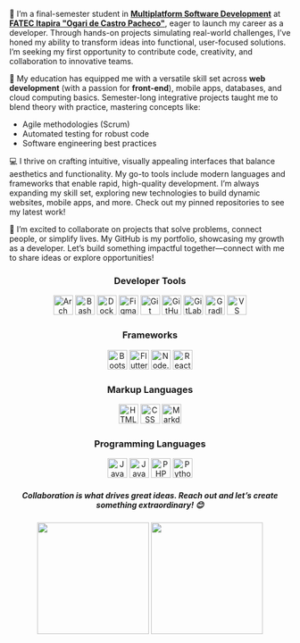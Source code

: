 <p>🌱 I’m a final-semester student in <a href="https://fatecitapira.cps.sp.gov.br/desenvolvimento-de-software-multiplatforma/"><strong>Multiplatform Software Development</strong></a> at <a href="https://www.linkedin.com/school/faculdade-estadual-de-tecnologia-de-itapira-ogari-de-castro-pacheco/"><strong>FATEC Itapira "Ogari de Castro Pacheco"</strong></a>, eager to launch my career as a developer. Through hands-on projects simulating real-world challenges, I’ve honed my ability to transform ideas into functional, user-focused solutions. I’m seeking my first opportunity to contribute code, creativity, and collaboration to innovative teams.</p>

<p>🚀 My education has equipped me with a versatile skill set across <strong>web development</strong> (with a passion for <strong>front-end</strong>), mobile apps, databases, and cloud computing basics. Semester-long integrative projects taught me to blend theory with practice, mastering concepts like:</p>
<ul>
  <li>Agile methodologies (Scrum)</li>
  <li>Automated testing for robust code</li>
  <li>Software engineering best practices</li>
</ul>

<p>💻 I thrive on crafting intuitive, visually appealing interfaces that balance aesthetics and functionality. My go-to tools include modern languages and frameworks that enable rapid, high-quality development. I’m always expanding my skill set, exploring new technologies to build dynamic websites, mobile apps, and more. Check out my pinned repositories to see my latest work!</p>

<p>🌟 I’m excited to collaborate on projects that solve problems, connect people, or simplify lives. My GitHub is my portfolio, showcasing my growth as a developer. Let’s build something impactful together—connect with me to share ideas or explore opportunities!</p>

<div align="center">
  <h3>Developer Tools</h3>
  <img src="https://skillicons.dev/icons?i=arch" height="35" alt="Arch Linux" /> 
  <img src="https://skillicons.dev/icons?i=bash" height="35" alt="Bash" />
  <img src="https://skillicons.dev/icons?i=docker" height="35" alt="Docker" />
  <img src="https://skillicons.dev/icons?i=figma" height="35" alt="Figma" />
  <img src="https://skillicons.dev/icons?i=git" height="35" alt="Git" />
  <img src="https://skillicons.dev/icons?i=github" height="35" alt="GitHub" />
  <img src="https://skillicons.dev/icons?i=gitlab" height="35" alt="GitLab" />
  <img src="https://skillicons.dev/icons?i=gradle" height="35" alt="Gradle" />
  <img src="https://skillicons.dev/icons?i=vscode" height="35" alt="VS Code" />
</div>

<div align="center">
  <h3>Frameworks</h3>
  <img src="https://skillicons.dev/icons?i=bootstrap" height="35" alt="Bootstrap" />
  <img src="https://skillicons.dev/icons?i=flutter" height="35" alt="Flutter" />
  <img src="https://skillicons.dev/icons?i=nodejs" height="35" alt="Node.JS" />
  <img src="https://skillicons.dev/icons?i=react" height="35" alt="React" />
</div>

<div align="center">
  <h3>Markup Languages</h3>
  <img src="https://skillicons.dev/icons?i=html" height="35" alt="HTML" />
  <img src="https://skillicons.dev/icons?i=css" height="35" alt="CSS" />
  <img src="https://skillicons.dev/icons?i=markdown" height="35" alt="Markdown" />
</div>

<div align="center">
  <h3>Programming Languages</h3>
  <img src="https://skillicons.dev/icons?i=js" height="35" alt="JavaScript" />
  <img src="https://skillicons.dev/icons?i=java" height="35" alt="Java" />
  <img src="https://skillicons.dev/icons?i=php" height="35" alt="PHP" />
  <img src="https://skillicons.dev/icons?i=python" height="35" alt="Python" />

<h5>Collaboration is what drives great ideas. Reach out and let’s create something extraordinary! 😊</h5>
</div>

<div align="center">
  <!-- GitHub Stats Card with light/dark theme -->
  <picture>
    <source 
    srcset="https://github-readme-stats.vercel.app/api?username=joaopaulo-bernucio&text_bold=false&show_icons=true&theme=vue-dark"
    media="(prefers-color-scheme: dark)"
    />
    <source
    srcset="https://github-readme-stats.vercel.app/api?username=joaopaulo-bernucio&text_bold=false&show_icons=true&theme=vue"
    media="(prefers-color-scheme: light), (prefers-color-scheme: no-preference)"
    />
    <img 
      height="200"
      src="https://github-readme-stats.vercel.app/api?username=joaopaulo-bernucio"
    />
  </picture>

  <!-- Top Languages Card with light/dark theme -->
  <picture>
    <source 
    srcset="https://github-readme-stats.vercel.app/api/top-langs/?username=joaopaulo-bernucio&layout=compact&langs_count=8&card_width=310&theme=vue-dark"
    media="(prefers-color-scheme: dark)"
    />
    <source
    srcset="https://github-readme-stats.vercel.app/api/top-langs/?username=joaopaulo-bernucio&layout=compact&langs_count=8&card_width=310&theme=vue"
    media="(prefers-color-scheme: light), (prefers-color-scheme: no-preference)"
    />
    <img
      height="200"
      src="https://github-readme-stats.vercel.app/api/top-langs/?username=joaopaulo-bernucio"
    />
  </picture>
</div>
